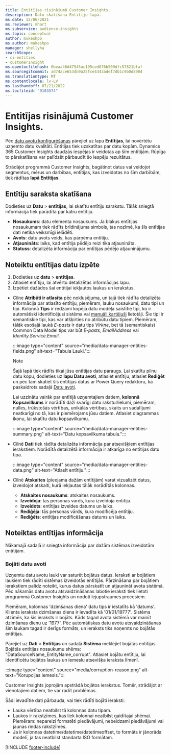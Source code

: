 ```yaml
---
title: Entitījas risinājumā Customer Insights.
description: Datu skatīšana Entītiju lapā.
ms.date: 12/06/2021
ms.reviewer: mhart
ms.subservice: audience-insights
ms.topic: conceptual
author: mukeshpo
ms.author: mukeshpo
manager: shellyha
searchScope:
- ci-entities
- customerInsight
ms.openlocfilehash: 0beaa46d47545ac195ced876b509dfc57821bfaf
ms.sourcegitcommit: ad74ace653db9a25fce4343adef7db1c9b0d8904
ms.translationtype: MT
ms.contentlocale: lv-LV
ms.lasthandoff: 07/21/2022
ms.locfileid: "9183574"
---
```

# <a name="entities-in-customer-insights"></a>Entitījas risinājumā Customer Insights.

Pēc [datu avotu konfigurēšanas](data-sources.md) pārejiet uz lapu **Entītijas**, lai novērtētu uzņemto datu kvalitāti. Entītijas tiek uzskatītas par datu kopām. Dynamics 365 Customer Insights daudzās iespējas ir veidotas ap šīm entītijām. Rūpīga to pārskatīšana var palīdzēt pārbaudīt šo iespēju rezultātus.

Strādājot programmā Customer Insights, bagātinot datus vai veidojot segmentus, mērus un darbības, entītijas, kas izveidotas no šīm darbībām, tiek rādītas **lapā Entītijas**.

## <a name="view-a-list-of-entities"></a>Entītiju saraksta skatīšana

Dodieties uz **Datu** > **entītijas**, lai skatītu entītiju sarakstu. Tālāk sniegtā informācija tiek parādīta par katru entītiju.

- **Nosaukums**: datu elementa nosaukums. Ja blakus entītijas nosaukumam tiek rādīts brīdinājuma simbols, tas nozīmē, ka šīs entītijas dati netika veiksmīgi ielādēti.
- **Avots**: datu avots veids, kas pārņēma entītiju.
- **Atjaunināts**: laiks, kad entītija pēdējo reizi tika atjaunināta.
- **Statuss**: detalizēta informācija par entītijas pēdējo atjauninājumu.

## <a name="explore-a-specific-entitys-data"></a>Noteiktu entītijas datu izpēte

1. Dodieties uz **datu** > **entītijas**.
1. Atlasiet entītiju, lai atvērtu detalizētas informācijas lapu.  
1. Izpētiet dažādos šai entītijai iekļautos laukus un ierakstus.

- Cilne **Atribūti ir atlasīta** pēc noklusējuma, un tajā tiek rādīta detalizēta informācija par atlasīto entītiju, piemēram, lauku nosaukumi, datu tipi un tipi. Kolonnā **Tips** ir redzami kopējā datu modeļa saistītie tipi, ko ir automātiski identificējusi sistēma vai [manuāli kartējuši](map-entities.md) lietotāji. Šie tipi ir semantiskie tipi, kas var atšķirties no atribūtu datu tipiem. Piemēram, tālāk esošajā laukā *E-pasts* ir datu tips *Virkne*, bet tā (semantiskais) Common Data Model tips var būt *E-pasts*, *EmailAddress* vai *Identity.Service.Email*.

   :::image type="content" source="media/data-manager-entities-fields.png" alt-text="Tabula Lauki.":::

   > [!NOTE]
   > Šajā lapā tiek rādīts tikai jūsu entītijas datu paraugs. Lai skatītu pilnu datu kopu, dodieties uz **lapu Datu avoti**, atlasiet entītiju, atlasiet **Rediģēt** un pēc tam skatiet šīs entītijas datus ar Power Query redaktoru, kā paskaidrots sadaļā [Datu avoti](data-sources.md).

   Lai uzzinātu vairāk par entītijā uzņemtajiem datiem, **kolonnā Kopsavilkums** ir norādīti daži svarīgi datu raksturlielumi, piemēram, nulles, trūkstošās vērtības, unikālās vērtības, skaits un sadalījumi neatkarīgi no tā, kas ir piemērojams jūsu datiem. Atlasiet diagrammas ikonu, lai skatītu datu kopsavilkumu.

   :::image type="content" source="media/data-manager-entities-summary.png" alt-text="Datu kopsavilkuma tabula.":::

- Cilnē **Dati** tiek rādīta detalizēta informācija par atsevišķiem entītijas ierakstiem. Norādītā detalizētā informācija ir atkarīga no entītijas datu tipa.

   :::image type="content" source="media/data-manager-entities-data.png" alt-text="Atlasīt entītiju.":::

- Cilnē **Atskaites** (pieejama dažām entītijām) varat vizualizēt datus, izveidojot atskaiti, kurā iekļautas tālāk norādītās kolonnas.

  - **Atskaites nosaukums**: atskaites nosaukums.
  - **Izveidoja**: tās personas vārds, kura izveidoja entītiju.
  - **Izveidots**: entītijas izveides datums un laiks.
  - **Rediģēja**: tās personas vārds, kura modificēja entītiju.
  - **Rediģēts**: entītijas modificēšanas datums un laiks.

## <a name="entity-specific-information"></a>Noteiktas entītijas informācija

Nākamajā sadaļā ir sniegta informācija par dažām sistēmas izveidotām entītijām.

### <a name="corrupted-data-sources"></a>Bojāti datu avoti

Uzņemtu datu avotu lauki var saturēt bojātus datus. Ieraksti ar bojātiem laukiem tiek rādīti sistēmas izveidotās entītijās. Pārzināšana par bojātiem ierakstiem palīdz noteikt, kurus datus pārskatīt un atjaunināt avota sistēmā. Pēc nākamās datu avotu atsvaidzināšanas labotie ieraksti tiek lietoti programmā Customer Insights un nodoti lejupstraumes procesiem. 

Piemēram, kolonnas 'dzimšanas diena' datu tips ir iestatīts kā 'datums'. Klienta ieraksta dzimšanas diena ir ievadīta kā '01/01/19777'. Sistēma atzīmēs, ka šis ieraksts ir bojāts. Kāds tagad avota sistēmā var mainīt dzimšanas dienu uz '1977'. Pēc automātiskas datu avotu atsvaidzināšanas šim laukam tagad ir derīgs formāts, un ieraksts tiks noņemts no bojātās entītijas.

Pārejiet uz **Dati** > **Entītijas** un sadaļā **Sistēma** meklējiet bojātās entītijas. Bojātās entītijas nosaukumu shēma: "DataSourceName_EntityName_corrupt". Atlasiet bojātu entītiju, lai identificētu bojātos laukus un iemeslu atsevišķa ieraksta līmenī.

   :::image type="content" source="media/corruption-reason.png" alt-text="Korupcijas iemesls.":::

Customer Insights joprojām apstrādā bojātos ierakstus. Tomēr, strādājot ar vienotajiem datiem, tie var radīt problēmas.

Šādi ievadītie dati pārbauda, vai tiek rādīti bojāti ieraksti:

- Lauka vērtība neatbilst tā kolonnas datu tipam.
- Laukos ir rakstzīmes, kas liek kolonnai neatbilst gaidītajai shēmai. Piemēram: nepareizi formatēti piedāvājumi, nebeidzami piedāvājumi vai jaunas rindas rakstzīmes.
- Ja ir kolonnas datetime/datetime/datetimeoffset, to formāts ir jānorāda modelī, ja tas neatbilst standarta ISO formātam.

[!INCLUDE [footer-include](includes/footer-banner.md)]
